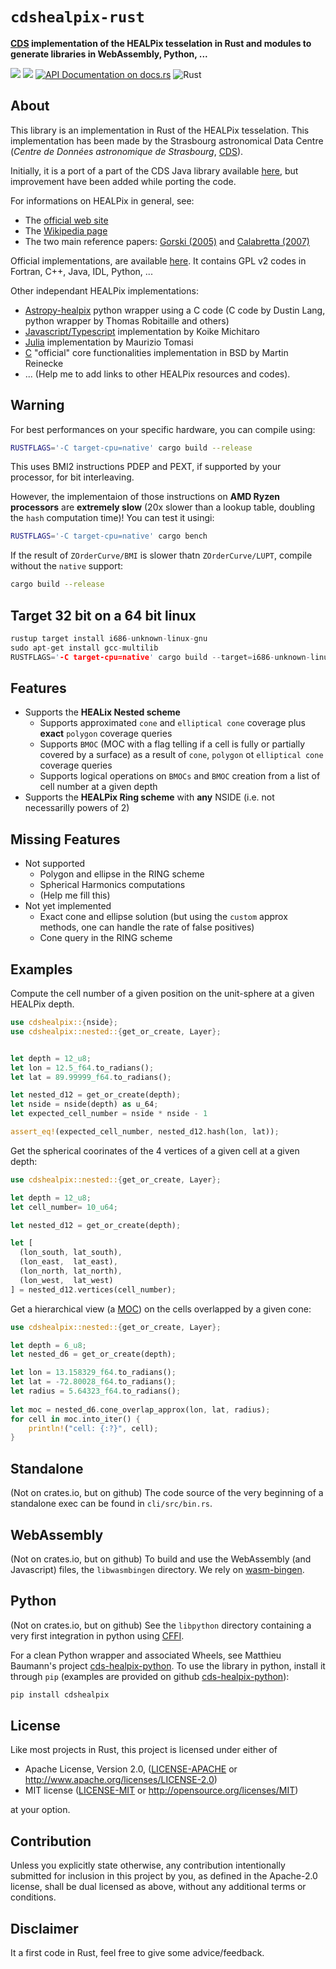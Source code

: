 
<meta charset="utf-8"/>

# `cdshealpix-rust`

**[CDS](http://cdsweb.u-strasbg.fr) implementation of the HEALPix tesselation in Rust and modules to generate libraries in WebAssembly, Python, ...**

[![](https://meritbadge.herokuapp.com/cdshealpix)](https://crates.io/crates/cdshealpix)
[![](https://img.shields.io/crates/d/cdshealpix.svg)](https://crates.io/crates/cdshealpix)
[![API Documentation on docs.rs](https://docs.rs/cdshealpix/badge.svg)](https://docs.rs/cdshealpix/)
![Rust](https://github.com/cds-astro/cds-healpix-rust/workflows/Rust/badge.svg)


About
-----

This library is an implementation in Rust of the HEALPix tesselation.
This implementation has been made by the Strasbourg astronomical Data Centre (*Centre de Données astronomique de Strasbourg*, [CDS](http://cdsweb.u-strasbg.fr)).

Initially, it is a port of a part of the CDS Java library available [here](https://github.com/cds-astro/cds-healpix-java),
but improvement have been added while porting the code.

For informations on HEALPix in general, see:
 * The [official web site](https://healpix.jpl.nasa.gov/)
 * The [Wikipedia page](https://en.wikipedia.org/wiki/HEALPix)
 * The two main reference papers: [Gorski (2005)](http://adsabs.harvard.edu/abs/2005ApJ...622..759G) and [Calabretta (2007)](http://adsabs.harvard.edu/abs/2007MNRAS.381..865C)

Official implementations, are available [here](https://healpix.sourceforge.io/). It contains GPL v2 codes in Fortran, C++, Java, IDL, Python, ...

Other independant HEALPix implementations:
 * [Astropy-healpix](https://github.com/astropy/astropy-healpix) python wrapper using a C code (C code by Dustin Lang, python wrapper by Thomas Robitaille and others)
 * [Javascript/Typescript](https://github.com/michitaro/healpix) implementation by Koike Michitaro
 * [Julia](https://github.com/ziotom78/Healpix.jl) implementation by Maurizio Tomasi
 * [C](https://sourceforge.net/projects/healpix/files/healpix_bare_1.0/) "official" core functionalities implementation in BSD by Martin Reinecke
 * ... (Help me to add links to other HEALPix resources and codes).

Warning
-------

For best performances on your specific hardware, you can compile using:
```bash
RUSTFLAGS='-C target-cpu=native' cargo build --release
```
This uses BMI2 instructions PDEP and PEXT, if supported by your processor, for bit interleaving.

However, the implementaion of those instructions on **AMD Ryzen processors** are **extremely slow** (20x slower than a lookup table, 
doubling the `hash` computation time)! 
You can test it usingi:
```bash
RUSTFLAGS='-C target-cpu=native' cargo bench
```
If the result of `ZOrderCurve/BMI` is slower thatn `ZOrderCurve/LUPT`, compile without the `native` support:
```bash
cargo build --release
```

Target 32 bit on a 64 bit linux
-------------------------------

```rust
rustup target install i686-unknown-linux-gnu
sudo apt-get install gcc-multilib
RUSTFLAGS='-C target-cpu=native' cargo build --target=i686-unknown-linux-gnu --release
```

Features
--------

 * Supports the **HEALix Nested scheme**
     + Supports approximated `cone` and `elliptical cone` coverage plus **exact** `polygon` coverage queries
     + Supports `BMOC` (MOC with a flag telling if a cell is fully or partially covered by a surface) as a result of `cone`, `polygon` ot `elliptical cone` coverage queries
     + Supports logical operations on `BMOCs` and `BMOC` creation from a list of cell number at a given depth
 * Supports the **HEALPix Ring scheme** with **any** NSIDE (i.e. not necessarilly powers of 2)

Missing Features
----------------

 * Not supported
   * Polygon and ellipse in the RING scheme
   * Spherical Harmonics computations
   * (Help me fill this)
 * Not yet implemented
   * Exact cone and ellipse solution (but using the `custom` approx methods, one can handle the rate of false positives)  
   * Cone query in the RING scheme

Examples
--------

Compute the cell number of a given position on the unit-sphere at a given HEALPix depth.

```rust
use cdshealpix::{nside};
use cdshealpix::nested::{get_or_create, Layer};


let depth = 12_u8;
let lon = 12.5_f64.to_radians();
let lat = 89.99999_f64.to_radians();

let nested_d12 = get_or_create(depth);
let nside = nside(depth) as u_64;
let expected_cell_number = nside * nside - 1

assert_eq!(expected_cell_number, nested_d12.hash(lon, lat));
```

Get the spherical coorinates of the 4 vertices of a given cell at a given depth:

```rust
use cdshealpix::nested::{get_or_create, Layer};

let depth = 12_u8;
let cell_number= 10_u64;

let nested_d12 = get_or_create(depth);

let [
  (lon_south, lat_south), 
  (lon_east,  lat_east), 
  (lon_north, lat_north), 
  (lon_west,  lat_west)
] = nested_d12.vertices(cell_number);

```

Get a hierarchical view (a [MOC](http://www.ivoa.net/documents/MOC/)) on the cells overlapped by a given cone:

```rust
use cdshealpix::nested::{get_or_create, Layer};

let depth = 6_u8;
let nested_d6 = get_or_create(depth);

let lon = 13.158329_f64.to_radians();
let lat = -72.80028_f64.to_radians();
let radius = 5.64323_f64.to_radians();
 
let moc = nested_d6.cone_overlap_approx(lon, lat, radius);
for cell in moc.into_iter() {
    println!("cell: {:?}", cell);
}
```

Standalone
----------

(Not on crates.io, but on github) 
The code source of the very beginning of a standalone exec can be found in `cli/src/bin.rs`.

WebAssembly
-----------

(Not on crates.io, but on github) 
To build and use the WebAssembly (and Javascript) files, the `libwasmbingen` directory.
We rely on [wasm-bingen](https://github.com/rustwasm/wasm-bindgen).


Python
------

(Not on crates.io, but on github) 
See the `libpython` directory containing a very first integration in python  using [CFFI](https://cffi.readthedocs.io/en/latest/).

For a clean Python wrapper and associated Wheels, see Matthieu Baumann's project [cds-healpix-python](https://github.com/cds-astro/cds-healpix-python/).
To use the library in python, install it through `pip` (examples are provided on github [cds-healpix-python](https://github.com/cds-astro/cds-healpix-python/)):
```bash
pip install cdshealpix
```

License
-------

Like most projects in Rust, this project is licensed under either of

 * Apache License, Version 2.0, ([LICENSE-APACHE](LICENSE-APACHE) or
   http://www.apache.org/licenses/LICENSE-2.0)
 * MIT license ([LICENSE-MIT](LICENSE-MIT) or
   http://opensource.org/licenses/MIT)

at your option.


Contribution
------------

Unless you explicitly state otherwise, any contribution intentionally submitted
for inclusion in this project by you, as defined in the Apache-2.0 license,
shall be dual licensed as above, without any additional terms or conditions.


Disclaimer
----------

It a first code in Rust, feel free to give some advice/feedback.

